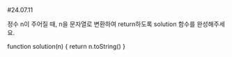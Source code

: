 #24.07.11

정수 n이 주어질 때, n을 문자열로 변환하여 return하도록 solution 함수를 완성해주세요.



function solution(n) { 
    return n.toString()
}
